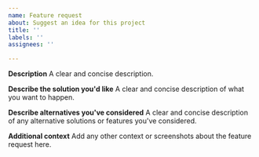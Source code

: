 ```yaml
---
name: Feature request
about: Suggest an idea for this project
title: ''
labels: ''
assignees: ''

---
```


**Description**
A clear and concise description.

**Describe the solution you'd like**
A clear and concise description of what you want to happen.

**Describe alternatives you've considered**
A clear and concise description of any alternative solutions or features you've considered.

**Additional context**
Add any other context or screenshots about the feature request here.
